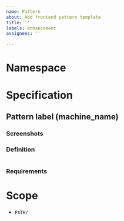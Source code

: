 ```yaml
---
name: Pattern
about: Add frontend pattern template
title: ''
labels: enhancement
assignees: ''

---
```


# Namespace

# Specification

## Pattern label (machine_name)

### Screenshots

### Definition

```yml

```

### Requirements

# Scope

- `PATH/`
